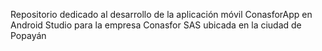 Repositorio dedicado al desarrollo de la aplicación móvil ConasforApp en Android Studio para la empresa Conasfor SAS ubicada en la ciudad de Popayán

